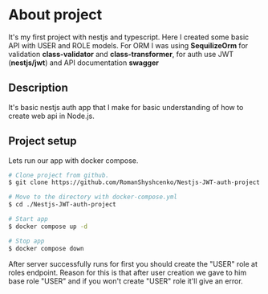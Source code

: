 # About project
It's my first project with nestjs and typescript. Here I created some basic API with USER and ROLE models. For 
ORM I 
was using **SequilizeOrm** for validation **class-validator** and **class-transformer**, for auth use JWT
(**nestjs/jwt**) and API documentation **swagger**

## Description
It's basic nestjs auth app that I make for basic understanding of how to create web api in Node.js. 

## Project setup
Lets run our app with docker compose.
```bash
# Clone project from github.
$ git clone https://github.com/RomanShyshcenko/Nestjs-JWT-auth-project.git

# Move to the directory with docker-compose.yml
$ cd ./Nestjs-JWT-auth-project

# Start app
$ docker compose up -d

# Stop app
$ docker compose down
```
After server successfully runs for first you should create the "USER" role at roles endpoint. Reason for this is that 
after 
user creation we gave to him base role "USER" and if you won't create "USER" role it'll give an error.
